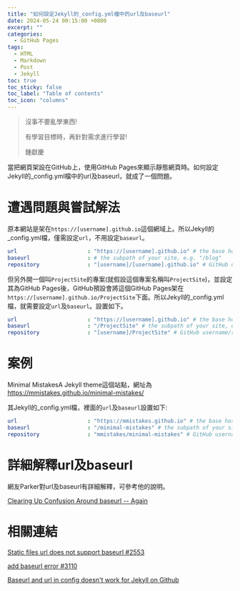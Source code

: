 ```yaml
---
title: "如何設定Jekyll的_config.yml檔中的url及baseurl"
date: 2024-05-24 00:15:00 +0800
excerpt: ""
categories:
  - GitHub Pages
tags:
  - HTML
  - Markdown
  - Post
  - Jekyll
toc: true
toc_sticky: false
toc_label: "Table of contents"
toc_icon: "columns"
---
```


> 沒事不要亂學東西!
> 
> 有學習目標時，再針對需求進行學習!
> 
> 鍾獻慶

當把網頁架設在GitHub上，使用GitHub Pages來顯示靜態網頁時。如何設定Jekyll的_config.yml檔中的url及baseurl，就成了一個問題。

# 遭遇問題與嘗試解法

原本網站是架在`https://[username].github.io`這個網域上。所以Jekyll的_config.yml檔，僅需設定`url`，不用設定`baseurl`。

```yml
url                      : "https://[username].github.io" # the base hostname & protocol for your site e.g. "https://mmistakes.github.io"
baseurl                  : # the subpath of your site, e.g. "/blog"
repository               : "[username]/[username].github.io" # GitHub username/repo-name e.g. "mmistakes/minimal-mistakes"
```

但另外開一個叫`ProjectSite`的專案(就假設這個專案名稱叫`ProjectSite`)，並設定其為GitHub Pages後，GitHub預設會將這個GitHub Pages架在`https://[username].github.io/ProjectSite`下面。所以Jekyll的_config.yml檔，就需要設定`url`及`baseurl`。設置如下。

```yml
url                      : "https://[username].github.io" # the base hostname & protocol for your site e.g. "https://mmistakes.github.io"
baseurl                  : "/ProjectSite" # the subpath of your site, e.g. "/blog"
repository               : "[username]/ProjectSite" # GitHub username/repo-name e.g. "mmistakes/minimal-mistakes"
```

# 案例

Minimal MistakesA Jekyll theme這個站點，網址為<https://mmistakes.github.io/minimal-mistakes/>

其Jekyll的_config.yml檔，裡面的`url`及`baseurl`設置如下:

```yml
url                      : "https://mmistakes.github.io" # the base hostname & protocol for your site e.g. "https://mmistakes.github.io"
baseurl                  : "/minimal-mistakes" # the subpath of your site, e.g. "/blog"
repository               : "mmistakes/minimal-mistakes" # GitHub username/repo-name e.g. "mmistakes/minimal-mistakes"
```

# 詳細解釋url及baseurl

網友Parker對url及baseurl有詳細解釋，可參考他的說明。

[Clearing Up Confusion Around baseurl -- Again](https://byparker.com/blog/2014/clearing-up-confusion-around-baseurl/)

# 相關連結

[Static files url does not support baseurl #2553](https://github.com/mmistakes/minimal-mistakes/discussions/2553)

[add baseurl error #3110](https://github.com/mmistakes/minimal-mistakes/discussions/3110)

[Baseurl and url in config doesn't work for Jekyll on Github](https://stackoverflow.com/questions/75115656/baseurl-and-url-in-config-doesnt-work-for-jekyll-on-github)
